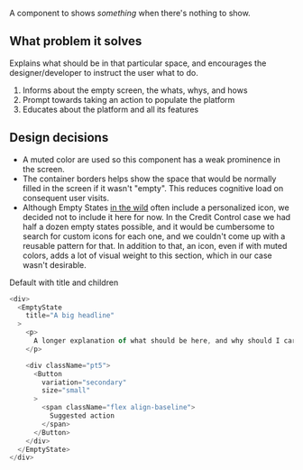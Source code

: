 A component to shows _something_ when there's nothing to show.

## What problem it solves
Explains what should be in that particular space, and encourages the designer/developer to instruct the user what to do.
1. Informs about the empty screen, the whats, whys, and hows
2. Prompt towards taking an action to populate the platform
3. Educates about the platform and all its features

## Design decisions
- A muted color are used so this component has a weak prominence in the screen.
- The container borders helps show the space that would be normally filled in the screen if it wasn't "empty". This reduces cognitive load on consequent user visits.
- Although Empty States [in the wild](http://emptystat.es/) often include a personalized icon, we decided not to include it here for now. In the Credit Control case we had half a dozen empty states possible, and it would be cumbersome to search for custom icons for each one, and we couldn't come up with a reusable pattern for that. In addition to that, an icon, even if with muted colors, adds a lot of visual weight to this section, which in our case wasn't desirable.


Default with title and children

```js
<div>
  <EmptyState
    title="A big headline"
  >
    <p>
      A longer explanation of what should be here, and why should I care about what should be here.
    </p>

    <div className="pt5">
      <Button
        variation="secondary"
        size="small"
      >
        <span className="flex align-baseline">
          Suggested action
        </span>
      </Button>
    </div>
  </EmptyState>
</div>
```
